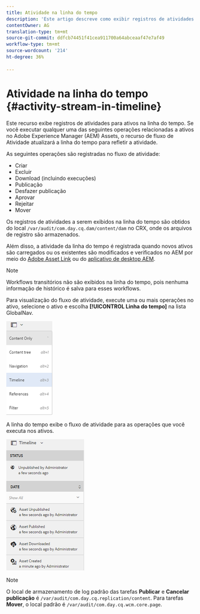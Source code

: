 ```yaml
---
title: Atividade na linha do tempo
description: 'Este artigo descreve como exibir registros de atividades para ativos na linha do tempo. '
contentOwner: AG
translation-type: tm+mt
source-git-commit: ddfcb74451f41cea911700a64abceaaf47e7af49
workflow-type: tm+mt
source-wordcount: '214'
ht-degree: 36%

---
```



# Atividade na linha do tempo {#activity-stream-in-timeline}

Este recurso exibe registros de atividades para ativos na linha do tempo. Se você executar qualquer uma das seguintes operações relacionadas a ativos no Adobe Experience Manager (AEM) Assets, o recurso de fluxo de Atividade atualizará a linha do tempo para refletir a atividade.

As seguintes operações são registradas no fluxo de atividade:

* Criar
* Excluir
* Download (incluindo execuções)
* Publicação
* Desfazer publicação
* Aprovar
* Rejeitar
* Mover

Os registros de atividades a serem exibidos na linha do tempo são obtidos do local `/var/audit/com.day.cq.dam/content/dam` no CRX, onde os arquivos de registro são armazenados.

Além disso, a atividade da linha do tempo é registrada quando novos ativos são carregados ou os existentes são modificados e verificados no AEM por meio do [Adobe Asset Link](https://helpx.adobe.com/br/enterprise/using/manage-assets-using-adobe-asset-link.html) ou do [aplicativo de desktop AEM](https://experienceleague.adobe.com/docs/experience-manager-desktop-app/using/introduction.html).

>[!NOTE]
>
>Workflows transitórios não são exibidos na linha do tempo, pois nenhuma informação de histórico é salva para esses workflows.

Para visualização do fluxo de atividade, execute uma ou mais operações no ativo, selecione o ativo e escolha **[!UICONTROL Linha do tempo]** na lista GlobalNav.

![linha do tempo 3](assets/timeline-3.png)

A linha do tempo exibe o fluxo de atividade para as operações que você executa nos ativos.

![atividade_stream](assets/activity_stream.png)

>[!NOTE]
>
>O local de armazenamento de log padrão das tarefas **Publicar** e **Cancelar publicação** é `/var/audit/com.day.cq.replication/content`. Para tarefas **Mover**, o local padrão é `/var/audit/com.day.cq.wcm.core.page`.
